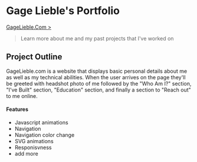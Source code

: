 # Gage Lieble's Portfolio
[GageLieble.Com >](https://www.gagelieble.com/) 
> Learn more about me and my past projects that I've worked on
## Project Outline
GageLieble.com is a website that displays basic personal details about me as well as my technical abilities. When the user arrives on the page they'll be greeted with headshot photo of me followed by the "Who Am I?" section, "I've Built" section, "Education" section, and finally a section to "Reach out" to me online. 
#### Features
- Javascript animations
- Navigation
- Navigation color change
- SVG animations
- Responisvness
- add more

